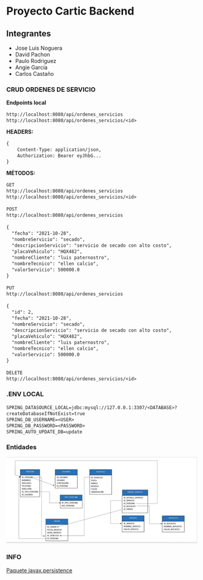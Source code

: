 # **Proyecto Cartic Backend**

## **Integrantes**
- Jose Luis Noguera
- David Pachon
- Paulo Rodriguez
- Angie García
- Carlos Castaño

### **CRUD ORDENES DE SERVICIO**

**Endpoints local**
```
http://localhost:8080/api/ordenes_servicios
http://localhost:8080/api/ordenes_servicios/<id>
```
**HEADERS:**
```
{
    Content-Type: application/json,
    Authorization: Bearer eyJhbG...
}

```

**MÉTODOS:** 
```
GET
http://localhost:8080/api/ordenes_servicios
http://localhost:8080/api/ordenes_servicios/<id>

POST
http://localhost:8080/api/ordenes_servicios

{
  "fecha": "2021-10-28",
  "nombreServicio": "secado",
  "descripcionServicio": "servicio de secado con alto costo",
  "placaVehiculo": "HQX482",
  "nombreCliente": "luis paternostro",
  "nombreTecnico": "ellen calcio",
  "valorServicio": 500000.0
}

PUT
http://localhost:8080/api/ordenes_servicios

{
  "id": 2,
  "fecha": "2021-10-28",
  "nombreServicio": "secado",
  "descripcionServicio": "servicio de secado con alto costo",
  "placaVehiculo": "HQX482",
  "nombreCliente": "luis paternostro",
  "nombreTecnico": "ellen calcio",
  "valorServicio": 500000.0
}

DELETE
http://localhost:8080/api/ordenes_servicios/<id>

```

### **.ENV LOCAL**
```
SPRING_DATASOURCE_LOCAL=jdbc:mysql://127.0.0.1:3307/<DATABASE>?createDatabaseIfNotExist=true
SPRING_DB_USERNAME=<USER>
SPRING_DB_PASSWORD=<PASSWORD>
SPRING_AUTO_UPDATE_DB=update
```
### **Entidades**
![Entidades](entidades.jpg)

### **INFO**

[Paquete javax.persistence](https://docs.oracle.com/javaee/7/api/javax/persistence/package-summary.html)